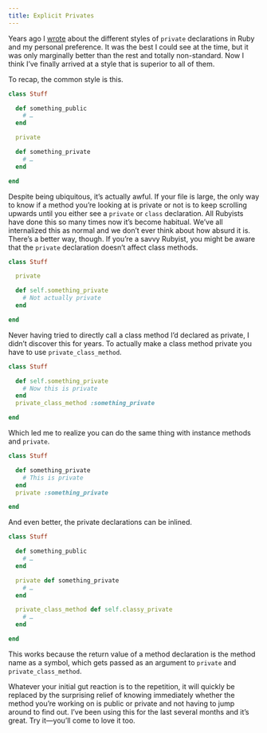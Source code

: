 ```yaml
---
title: Explicit Privates
---
```


Years ago I [wrote][old post] about the different styles of `private` declarations in Ruby and my personal preference. It was the best I could see at the time, but it was only marginally better than the rest and totally non-standard. Now I think I’ve finally arrived at a style that is superior to all of them.

To recap, the common style is this.

```ruby
class Stuff

  def something_public
    # …
  end

  private

  def something_private
    # …
  end

end
```

Despite being ubiquitous, it’s actually awful. If your file is large, the only way to know if a method you’re looking at is private or not is to keep scrolling upwards until you either see a `private` or `class` declaration. All Rubyists have done this so many times now it’s become habitual. We’ve all internalized this as normal and we don’t ever think about how absurd it is. There’s a better way, though. If you’re a savvy Rubyist, you might be aware that the `private` declaration doesn’t affect class methods.

```ruby
class Stuff

  private

  def self.something_private
    # Not actually private
  end

end
```

Never having tried to directly call a class method I’d declared as private, I didn’t discover this for years. To actually make a class method private you have to use `private_class_method`.

```ruby
class Stuff

  def self.something_private
    # Now this is private
  end
  private_class_method :something_private

end
```

Which led me to realize you can do the same thing with instance methods and `private`.

```ruby
class Stuff

  def something_private
    # This is private
  end
  private :something_private

end
```

And even better, the private declarations can be inlined.

```ruby
class Stuff

  def something_public
    # …
  end

  private def something_private
    # …
  end

  private_class_method def self.classy_private
    # …
  end

end
```

This works because the return value of a method declaration is the method name as a symbol, which gets passed as an argument to `private` and `private_class_method`.

Whatever your initial gut reaction is to the repetition, it will quickly be replaced by the surprising relief of knowing immediately whether the method you’re working on is public or private and not having to jump around to find out. I’ve been using this for the last several months and it’s great. Try it—you’ll come to love it too.

[old post]: /adjusting-your-privates-in-public
